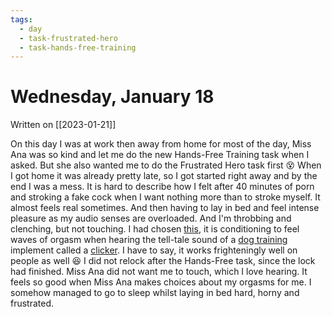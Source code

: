 ```yaml
---
tags:
  - day
  - task-frustrated-hero
  - task-hands-free-training
---
```


# Wednesday, January 18
Written on [[2023-01-21]]

On this day I was at work then away from home for most of the day, Miss Ana was so kind and let me do the new Hands-Free Training task when I asked. But she also wanted me to do the Frustrated Hero task first 😵 When I got home it was already pretty late, so I got started right away and by the end I was a mess. It is hard to describe how I felt after 40 minutes of porn and stroking a fake cock when I want nothing more than to stroke myself. It almost feels real sometimes. And then having to lay in bed and feel intense pleasure as my audio senses are overloaded. And I'm throbbing and clenching, but not touching. I had chosen [this](https://lilithunleashed.net/2022/10/13/clicker-indoctrination/), it is conditioning to feel waves of orgasm when hearing the tell-tale sound of a [dog training](https://en.wikipedia.org/wiki/Clicker_training) implement called a [clicker](https://en.wikipedia.org/wiki/Clicker). I have to say, it works frighteningly well on people as well 😆 I did not relock after the Hands-Free task, since the lock had finished. Miss Ana did not want me to touch, which I love hearing. It feels so good when Miss Ana makes choices about my orgasms for me. I somehow managed to go to sleep whilst laying in bed hard, horny and frustrated.